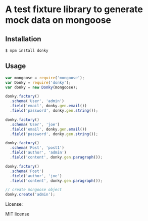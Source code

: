 # A test fixture library to generate mock data on mongoose
## Installation

```
$ npm install donky
```

## Usage

```javascript
var mongoose = require('mongoose');
var Donky = require('donky');
var donky = new Donky(mongoose);

donky.factory()
  .schema('User', 'admin')
  .field('email', donky.gen.email())
  .field('password', donky.gen.string());

donky.factory()
  .schema('User', 'joe')
  .field('email', donky.gen.email())
  .field('password', donky.gen.string());

donky.factory()
  .schema('Post', 'post1')
  .field('author', 'admin')
  .field('content', donky.gen.paragraph());

donky.factory()
  .schema('Post')
  .field('author', 'joe')
  .field('content', donky.gen.paragraph());

// create mongoose object
donky.create('admin');
```

License:

MIT license
